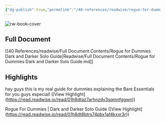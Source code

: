 ```yaml
---
{"dg-publish":true,"permalink":"/40-references/readwise/rogue-for-dummies-dark-and-darker-solo-guide/","tags":["rw/articles"]}
---
```


![rw-book-cover](https://i.ytimg.com/vi/cLV85uq4U5g/maxresdefault.jpg)

## Full Document
[[40 References/readwise/Full Document Contents/Rogue for Dummies  Dark and Darker Solo Guide\|Readwise/Full Document Contents/Rogue for Dummies  Dark and Darker Solo Guide.md]]

## Highlights
hey guys this is my real guide for dummies explaining the Bare Essentials for you guys especiall ([View Highlight] (https://read.readwise.io/read/01h8dtaz7arhnzdy3sqmnfggwn))


Rogue For Dummies | Dark and Darker Solo Guide
[](https://www.youtube.com/@bradquackson) ([View Highlight] (https://read.readwise.io/read/01h8dt8btrs74pbx1af4kxxr3r))


